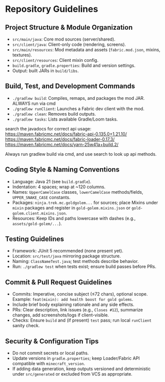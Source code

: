 # Repository Guidelines

## Project Structure & Module Organization
- `src/main/java`: Core mod sources (server/shared).
- `src/client/java`: Client-only code (rendering, screens).
- `src/main/resources`: Mod metadata and assets (`fabric.mod.json`, mixins, textures).
- `src/client/resources`: Client mixin config.
- `build.gradle`, `gradle.properties`: Build and version settings.
- Output: built JARs in `build/libs`.

## Build, Test, and Development Commands
- `./gradlew build`: Compiles, remaps, and packages the mod JAR. ALWAYS run via cmd
- `./gradlew runClient`: Launches a Fabric dev client with the mod.
- `./gradlew clean`: Removes build outputs.
- `./gradlew tasks`: Lists available Gradle/Loom tasks.

search the javadocs for correct api usage: https://maven.fabricmc.net/docs/fabric-api-0.135.0+1.21.10/ https://maven.fabricmc.net/docs/fabric-loader-0.17.3/ https://maven.fabricmc.net/docs/yarn-25w41a+build.2/

Always run gradlew build via cmd, and use search to look up api methods.

## Coding Style & Naming Conventions
- Language: Java 21 (see `build.gradle`).
- Indentation: 4 spaces; wrap at ~120 columns.
- Names: `UpperCamelCase` classes, `lowerCamelCase` methods/fields, `UPPER_SNAKE_CASE` constants.
- Packages: `ninja.trek.mc.goldgolem...` for sources; place Mixins under `mixin` packages and register in `gold-golem.mixins.json` or `gold-golem.client.mixins.json`.
- Resources: Keep IDs and paths lowercase with dashes (e.g., `assets/gold-golem/...`).

## Testing Guidelines
- Framework: JUnit 5 recommended (none present yet).
- Location: `src/test/java` mirroring package structure.
- Naming: `ClassNameTest.java`; test methods describe behavior.
- Run: `./gradlew test` when tests exist; ensure build passes before PRs.

## Commit & Pull Request Guidelines
- Commits: Imperative, concise subject (≤72 chars), optional scope. Example: `feat(mixin): add health boost for gold golems`.
- Include brief body explaining rationale and any side effects.
- PRs: Clear description, link issues (e.g., `Closes #12`), summarize changes, add screenshots/logs if client-visible.
- Checks: Ensure `build` and (if present) `test` pass; run local `runClient` sanity check.

## Security & Configuration Tips
- Do not commit secrets or local paths.
- Update versions in `gradle.properties`; keep Loader/Fabric API compatible with `minecraft_version`.
- If adding data generation, keep outputs versioned and deterministic under `src/generated` or excluded from VCS as appropriate.

